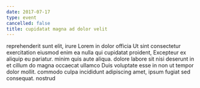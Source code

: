 ```yaml
---
date: 2017-07-17
type: event
cancelled: false
title: cupidatat magna ad dolor velit
---
```

reprehenderit sunt elit, irure Lorem in dolor officia Ut sint consectetur exercitation eiusmod enim ea nulla qui cupidatat proident, Excepteur ex aliquip eu pariatur. minim quis aute aliqua. dolore labore sit nisi deserunt in et cillum do magna occaecat ullamco Duis voluptate esse in non ut tempor dolor mollit. commodo culpa incididunt adipiscing amet, ipsum fugiat sed consequat. nostrud